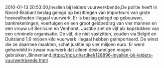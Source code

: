 2010-01-13 20:53:00,Invallen bij leiders vuurwerkbende,De politie heeft in Noord-Brabant beslag gelegd op bezittingen van importeurs van grote hoeveelheden illegaal vuurwerk. Er is beslag gelegd op gebouwen, bankrekeningen, voertuigen en een groot geldbedrag van vier mannen en een vrouw uit Berlicum en Venhorst. Justitie ziet de vijf als kopstukken van een criminele organisatie. De vijf, die niet vastzitten, zouden via België en Duitsland 1,6 miljoen kilo vuurwerk illegaal hebben geïmporteerd. De winst die ze daarmee maakten, schat justitie op vier miljoen euro. Er werd gehandeld in zwaar vuurwerk dat alleen deskundigen mogen gebruiken.,Binnenland,https://nos.nl/artikel/128896-invallen-bij-leiders-vuurwerkbende.html
